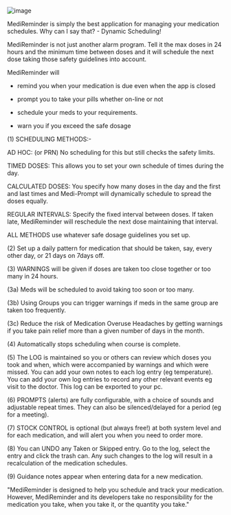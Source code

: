 
![image](https://user-images.githubusercontent.com/53280946/84219651-590de580-ab14-11ea-9375-25a16259406b.png)


MediReminder  is simply the best application for managing your medication schedules. Why can I say that? - Dynamic Scheduling!

MediReminder  is not just another alarm program. Tell it the max doses in 24 hours and the minimum time between doses and it will schedule the next dose taking those safety guidelines into account.


MediReminder will

- remind you when your medication is due even when the app is closed

- prompt you to take your pills whether on-line or not

- schedule your meds to your requirements.

- warn you if you exceed the safe dosage


(1) SCHEDULING METHODS:-

AD HOC: (or PRN) No scheduling for this but still checks the safety limits.

TIMED DOSES: This allows you to set your own schedule of times during the day.

CALCULATED DOSES: You specify how many doses in the day and the first and last times and Medi-Prompt will dynamically schedule to spread the doses equally.

REGULAR INTERVALS: Specify the fixed interval between doses. If taken late, MediReminder will reschedule the next dose maintaining that interval.

ALL METHODS use whatever safe dosage guidelines you set up.


(2) Set up a daily pattern for medication that should be taken, say, every other day, or 21 days on 7days off.


(3) WARNINGS will be given if doses are taken too close together or too many in 24 hours.

(3a) Meds will be scheduled to avoid taking too soon or too many.

(3b) Using Groups you can trigger warnings if meds in the same group are taken too frequently.

(3c) Reduce the risk of Medication Overuse Headaches by getting warnings if you take pain relief more than a given number of days in the month.


(4) Automatically stops scheduling when course is complete.


(5) The LOG is maintained so you or others can review which doses you took and when, which were accompanied by warnings and which were missed. You can add your own notes to each log entry (eg temperature). You can add your own log entries to record any other relevant events eg visit to the doctor. This log can be exported to your pc.


(6) PROMPTS (alerts) are fully configurable, with a choice of sounds and adjustable repeat times. They can also be silenced/delayed for a period (eg for a meeting).


(7) STOCK CONTROL is optional (but always free!) at both system level and for each medication, and will alert you when you need to order more.


(8) You can UNDO any Taken or Skipped entry. Go to the log, select the entry and click the trash can. Any such changes to the log will result in a recalculation of the medication schedules.


(9) Guidance notes appear when entering data for a new medication.



"MediReminder is designed to help you schedule and track your medication. However, MediReminder and its developers take no responsibility for the medication you take, when you take it, or the quantity you take."
